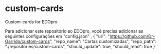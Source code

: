 # custom-cards
Custom-cards for EDOpro

Para adicionar este repositório ao EDOpro, você precisa adicionar as seguintes configurações em "config.json"
,
		{
			"url": "https://github.com/Dr-Garrido/custom-cards",
			"repo_name": "Cartas customizadas",
			"repo_path": "./repositories/custom-cards",
			"should_update": true,
			"should_read": true
		}
